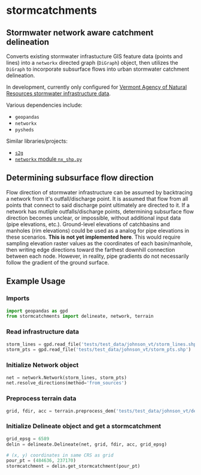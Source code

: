 # stormcatchments
## Stormwater network aware catchment delineation

Converts existing stormwater infrastucture GIS feature data (points and lines) into a
```networkx``` directed graph (```DiGraph```) object, then utilizes the ```DiGraph``` to
incorporate subsurface flows into urban stormwater catchment delineation.

In development, currently only configured for [Vermont Agency of Natural Resources stormwater infrastructure data](https://gis-vtanr.hub.arcgis.com/maps/VTANR::stormwater-infrastructure/explore?location=43.609172%2C-72.968811%2C14.15).

Various dependencies include:
- ```geopandas```
- ```networkx```
- ```pysheds```

Similar libraries/projects:
- [```s2g```](https://github.com/caesar0301/s2g)
- [```networkx``` module ```nx_shp.py```](https://github.com/networkx/networkx/blob/6e20b952a957af820990f68d9237609198088816/networkx/readwrite/nx_shp.py)

## Determining subsurface flow direction
Flow direction of stormwater infrastructure can be assumed  by backtracing a network
from it's outfall/discharge point. It is assumed that flow from all points that connect
to said discharge point ultimately are directed to it. If a network has mutliple
outfalls/discharge points, determining subsurface flow direction becomes unclear, or
impossible, without additional input data (pipe elevations, etc.). Ground-level
elevations of catchbasins and manholes (rim elevations) could be used as a analog for
pipe elevations in these scenarios. **This is not yet implemented here**. This would
require sampling elevation raster values as the coordinates of each basin/manhole, then
writing edge directions toward the farthest downhill connection between each node.
However, in reality, pipe gradients do not necessarily follow the gradient of the ground
surface.

## Example Usage

### Imports
```python
import geopandas as gpd
from stormcatchments import delineate, network, terrain
```
### Read infrastructure data
```python
storm_lines = gpd.read_file('tests/test_data/johnson_vt/storm_lines.shp')
storm_pts = gpd.read_file('tests/test_data/johnson_vt/storm_pts.shp')
```
### Initialize Network object
```python
net = network.Network(storm_lines, storm_pts)
net.resolve_directions(method='from_sources')
```
### Preprocess terrain data
```python
grid, fdir, acc = terrain.preprocess_dem('tests/test_data/johnson_vt/dem.tif')
```
### Initialize Delineate object and get a stormcatchment
```python
grid_epsg = 6589
delin = delineate.Delineate(net, grid, fdir, acc, grid_epsg)

# (x, y) coordinates in same CRS as grid
pour_pt = (484636, 237170)
stormcatchment = delin.get_stormcatchment(pour_pt)
```
